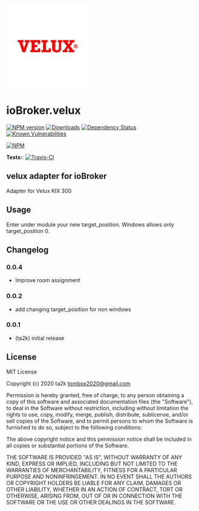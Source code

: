 ![Logo](admin/velux.png)

# ioBroker.velux

[![NPM version](http://img.shields.io/npm/v/iobroker.velux.svg)](https://www.npmjs.com/package/iobroker.velux)
[![Downloads](https://img.shields.io/npm/dm/iobroker.velux.svg)](https://www.npmjs.com/package/iobroker.velux)
[![Dependency Status](https://img.shields.io/david/ta2k/iobroker.velux.svg)](https://david-dm.org/ta2k/iobroker.velux)
[![Known Vulnerabilities](https://snyk.io/test/github/ta2k/ioBroker.velux/badge.svg)](https://snyk.io/test/github/ta2k/ioBroker.velux)

[![NPM](https://nodei.co/npm/iobroker.velux.png?downloads=true)](https://nodei.co/npm/iobroker.velux/)

**Tests:**: [![Travis-CI](http://img.shields.io/travis/ta2k/ioBroker.velux/master.svg)](https://travis-ci.org/ta2k/ioBroker.velux)

## velux adapter for ioBroker

Adapter for Velux KIX 300

## Usage

Enter under module your new target_position. Windows allows only target_position 0.

## Changelog

### 0.0.4

* Improve room assignment
  
### 0.0.2

* add changing target_position for non windows  
  
### 0.0.1

* (ta2k) initial release

## License

MIT License

Copyright (c) 2020 ta2k <tombox2020@gmail.com>

Permission is hereby granted, free of charge, to any person obtaining a copy
of this software and associated documentation files (the "Software"), to deal
in the Software without restriction, including without limitation the rights
to use, copy, modify, merge, publish, distribute, sublicense, and/or sell
copies of the Software, and to permit persons to whom the Software is
furnished to do so, subject to the following conditions:

The above copyright notice and this permission notice shall be included in all
copies or substantial portions of the Software.

THE SOFTWARE IS PROVIDED "AS IS", WITHOUT WARRANTY OF ANY KIND, EXPRESS OR
IMPLIED, INCLUDING BUT NOT LIMITED TO THE WARRANTIES OF MERCHANTABILITY,
FITNESS FOR A PARTICULAR PURPOSE AND NONINFRINGEMENT. IN NO EVENT SHALL THE
AUTHORS OR COPYRIGHT HOLDERS BE LIABLE FOR ANY CLAIM, DAMAGES OR OTHER
LIABILITY, WHETHER IN AN ACTION OF CONTRACT, TORT OR OTHERWISE, ARISING FROM,
OUT OF OR IN CONNECTION WITH THE SOFTWARE OR THE USE OR OTHER DEALINGS IN THE
SOFTWARE.
